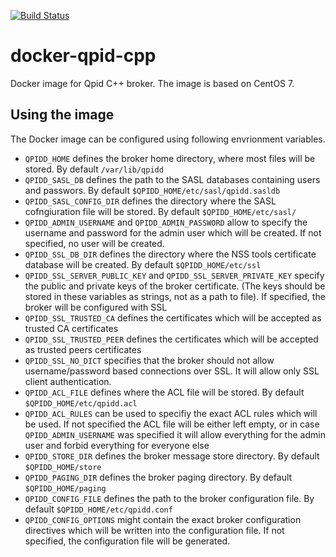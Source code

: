 [![Build Status](https://travis-ci.org/scholzj/docker-qpid-cpp.svg?branch=master)](https://travis-ci.org/scholzj/docker-qpid-cpp)

# docker-qpid-cpp
Docker image for Qpid C++ broker. The image is based on CentOS 7.

## Using the image

The Docker image can be configured using following envrionment variables.

- `QPIDD_HOME` defines the broker home directory, where most files will be stored. By default `/var/lib/qpidd`
- `QPIDD_SASL_DB` defines the path to the SASL databases containing users and passwors. By default `$QPIDD_HOME/etc/sasl/qpidd.sasldb`
- `QPIDD_SASL_CONFIG_DIR` defines the directory where the SASL cofngiuration file will be stored. By default `$QPIDD_HOME/etc/sasl/`
- `QPIDD_ADMIN_USERNAME` and `QPIDD_ADMIN_PASSWORD` allow to specify the username and password for the admin user which will be created. If not specified, no user will be created.
- `QPIDD_SSL_DB_DIR` defines the directory where the NSS tools certificate database will be created. By default `$QPIDD_HOME/etc/ssl`
- `QPIDD_SSL_SERVER_PUBLIC_KEY` and `QPIDD_SSL_SERVER_PRIVATE_KEY` specify the public and private keys of the broker certificate. (The keys should be stored in these variables as strings, not as a path to file). If specified, the broker will be configured with SSL
- `QPIDD_SSL_TRUSTED_CA` defines the certificates which will be accepted as trusted CA certificates
- `QPIDD_SSL_TRUSTED_PEER` defines the certificates which will be accepted as trusted peers certificates
- `QPIDD_SSL_NO_DICT` specifies that the broker should not allow username/password based connections over SSL. It will allow only SSL client authentication.
- `QPIDD_ACL_FILE` defines where the ACL file will be stored. By default `$QPIDD_HOME/etc/qpidd.acl`
- `QPIDD_ACL_RULES` can be used to specifiy the exact ACL rules which will be used. If not specified the ACL file will be either left empty, or in case `QPIDD_ADMIN_USERNAME` was specified it will allow everything for the admin user and forbid everything for everyone else
- `QPIDD_STORE_DIR` defines the broker message store directory. By default `$QPIDD_HOME/store`
- `QPIDD_PAGING_DIR` defines the broker paging directory. By default `$QPIDD_HOME/paging`
- `QPIDD_CONFIG_FILE` defines the path to the broker configuration file. By default `$QPIDD_HOME/etc/qpidd.conf`
- `QPIDD_CONFIG_OPTIONS` might contain the exact broker configuration directives which will be written into the configuration file. If not specified, the configuration file will be generated.
